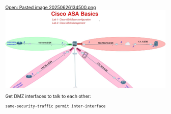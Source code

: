 [Open: Pasted image 20250626134500.png](../../../Media/84a61663ff783804d4b228ac132dbe6f_MD5.jpeg)
![](../../../Media/84a61663ff783804d4b228ac132dbe6f_MD5.jpeg)

Get DMZ interfaces to talk to each other:

```
same-security-traffic permit inter-interface
```
